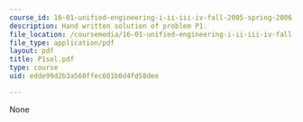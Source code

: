 ```yaml
---
course_id: 16-01-unified-engineering-i-ii-iii-iv-fall-2005-spring-2006
description: Hand written solution of problem P1.
file_location: /coursemedia/16-01-unified-engineering-i-ii-iii-iv-fall-2005-spring-2006/edde99d2b3a560ffec601b0d4fd58dee_P1sol.pdf
file_type: application/pdf
layout: pdf
title: P1sol.pdf
type: course
uid: edde99d2b3a560ffec601b0d4fd58dee

---
```

None